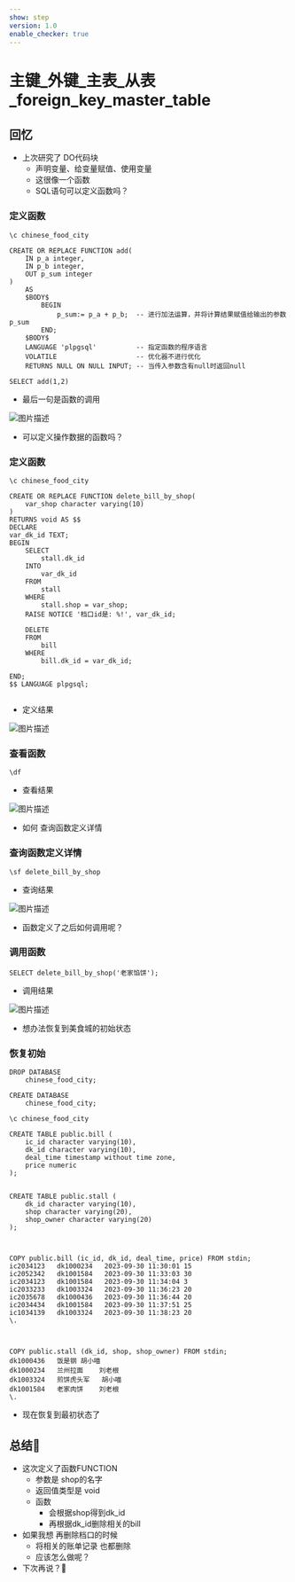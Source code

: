 ```yaml
---
show: step
version: 1.0
enable_checker: true
---
```


#    主键_外键_主表_从表_foreign_key_master_table       
 
##  回忆

- 上次研究了 DO代码块
	- 声明变量、给变量赋值、使用变量
	- 这很像一个函数
	- SQL语句可以定义函数吗？

### 定义函数

```
\c chinese_food_city

CREATE OR REPLACE FUNCTION add(
	IN p_a integer,
	IN p_b integer,
	OUT p_sum integer
)
    AS 
	$BODY$ 
		BEGIN
			p_sum:= p_a + p_b;  -- 进行加法运算，并将计算结果赋值给输出的参数p_sum
		END;
	$BODY$ 
    LANGUAGE 'plpgsql'			-- 指定函数的程序语言
    VOLATILE					-- 优化器不进行优化
    RETURNS NULL ON NULL INPUT; -- 当传入参数含有null时返回null

SELECT add(1,2)
```

- 最后一句是函数的调用

![图片描述](https://doc.shiyanlou.com/courses/uid1190679-20231001-1696167873675)

- 可以定义操作数据的函数吗？

### 定义函数

```
\c chinese_food_city

CREATE OR REPLACE FUNCTION delete_bill_by_shop(
	var_shop character varying(10)
)
RETURNS void AS $$
DECLARE
var_dk_id TEXT;
BEGIN
	SELECT 
		stall.dk_id
	INTO
		var_dk_id
	FROM
		stall
	WHERE
		stall.shop = var_shop;
	RAISE NOTICE '档口id是: %!', var_dk_id;

	DELETE 
	FROM
		bill
	WHERE
		bill.dk_id = var_dk_id;

END;
$$ LANGUAGE plpgsql;


```

- 定义结果

![图片描述](https://doc.shiyanlou.com/courses/uid1190679-20231001-1696131443357)

### 查看函数

```
\df
```


- 查看结果

![图片描述](https://doc.shiyanlou.com/courses/uid1190679-20231001-1696131473439)

- 如何 查询函数定义详情

### 查询函数定义详情

```
\sf delete_bill_by_shop
```

- 查询结果

![图片描述](https://doc.shiyanlou.com/courses/uid1190679-20231001-1696131988404)

- 函数定义了之后如何调用呢？

### 调用函数

```
SELECT delete_bill_by_shop('老家馅饼');
```

- 调用结果

![图片描述](https://doc.shiyanlou.com/courses/uid1190679-20231001-1696166754977)

- 想办法恢复到美食城的初始状态

### 恢复初始


```
DROP DATABASE 
	chinese_food_city;

CREATE DATABASE
	chinese_food_city;
	
\c chinese_food_city

CREATE TABLE public.bill (
    ic_id character varying(10),
    dk_id character varying(10),
    deal_time timestamp without time zone,
    price numeric
);


CREATE TABLE public.stall (
    dk_id character varying(10),
    shop character varying(20),
    shop_owner character varying(20)
);



COPY public.bill (ic_id, dk_id, deal_time, price) FROM stdin;
ic2034123	dk1000234	2023-09-30 11:30:01	15
ic2052342	dk1001584	2023-09-30 11:33:03	30
ic2034123	dk1001584	2023-09-30 11:34:04	3
ic2033233	dk1003324	2023-09-30 11:36:23	20
ic2035678	dk1000436	2023-09-30 11:36:44	20
ic2034434	dk1001584	2023-09-30 11:37:51	25
ic1034139	dk1003324	2023-09-30 11:38:23	20
\.



COPY public.stall (dk_id, shop, shop_owner) FROM stdin;
dk1000436	饭是钢	胡小喵
dk1000234	兰州拉面	刘老根
dk1003324	煎饼虎头军	胡小喵
dk1001584	老家肉饼	刘老根
\.

```

- 现在恢复到最初状态了

##  总结🤔

- 这次定义了函数FUNCTION
	- 参数是 shop的名字
	- 返回值类型是 void
	- 函数
		- 会根据shop得到dk_id
		- 再根据dk_id删除相关的bill
- 如果我想 再删除档口的时候
	- 将相关的账单记录 也都删除 
	- 应该怎么做呢？
- 下次再说？👋


